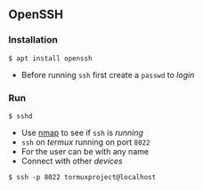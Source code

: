 ## OpenSSH

### Installation
```
$ apt install openssh
```
* Before running `ssh` first create a `passwd` to _login_

### Run
```
$ sshd
```

* Use [nmap](../nmap) to see if `ssh` is _running_
* `ssh` on _termux_ running on port `8022`
* For the user can be with any name
* Connect with other _devices_

```
$ ssh -p 8022 tormuxproject@localhost
```

